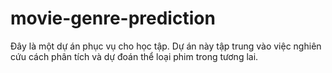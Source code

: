 # movie-genre-prediction
Đây là một dự án phục vụ cho học tập. Dự án này tập trung vào việc nghiên cứu cách phân tích và dự đoán thể loại phim trong tương lai.
